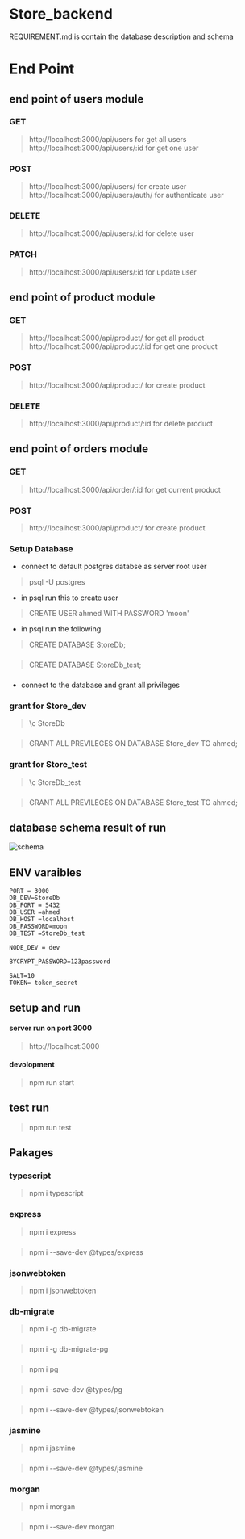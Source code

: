 # Store_backend
REQUIREMENT.md is contain the database description and schema 

# End Point
## end point of users module 
 
  ### GET 
  > http://localhost:3000/api/users        for get all users
  > http://localhost:3000/api/users/:id    for get one user
  ### POST
  > http://localhost:3000/api/users/      for create user
  > http://localhost:3000/api/users/auth/ for authenticate user
  ### DELETE
  > http://localhost:3000/api/users/:id  for delete user
  ### PATCH 
  > http://localhost:3000/api/users/:id for update user 
 
## end point of product module 
   ### GET 
   >  http://localhost:3000/api/product/      for get all product
   >  http://localhost:3000/api/product/:id   for get one product 
   
   ### POST 
   > http://localhost:3000/api/product/  for create product
   ### DELETE 
  > http://localhost:3000/api/product/:id  for delete product
## end point of orders module  
  ### GET 
  > http://localhost:3000/api/order/:id  for get current product 
  ### POST
  > http://localhost:3000/api/product/  for create product

### Setup Database
* connect to default postgres databse as server root user 
> psql -U postgres
* in psql run this to create user 
> CREATE USER ahmed WITH PASSWORD 'moon'
* in psql run the following 
> CREATE DATABASE StoreDb;
###
> CREATE DATABASE StoreDb_test;
###
* connect to the database and grant all privileges
### grant for Store_dev
 > \c StoreDb
 ###
 > GRANT ALL PREVILEGES ON DATABASE Store_dev TO ahmed;
### grant for Store_test
 > \c StoreDb_test
 ###
 > GRANT ALL PREVILEGES ON DATABASE Store_test TO ahmed;
## database schema result of run 
![schema](https://user-images.githubusercontent.com/95978415/154973635-e321c3a9-3db0-49e9-bb2d-e4faf3491b8c.PNG)
## ENV varaibles
```
PORT = 3000
DB_DEV=StoreDb
DB_PORT = 5432
DB_USER =ahmed
DB_HOST =localhost
DB_PASSWORD=moon
DB_TEST =StoreDb_test

NODE_DEV = dev

BYCRYPT_PASSWORD=123password

SALT=10
TOKEN= token_secret
```


## setup and run 
#### server run on port 3000
 > http://localhost:3000
#### devolopment
> npm run start
## test run
> npm run test

## Pakages 
### typescript
  > npm i typescript
### express
 > npm i express 
###
 > npm i --save-dev @types/express
### jsonwebtoken
 > npm i jsonwebtoken

### db-migrate
 > npm i -g db-migrate
 ###
 > npm i -g db-migrate-pg
 ###
 > npm i pg
 ###
 > npm i -save-dev @types/pg
 ###
 > npm i --save-dev @types/jsonwebtoken
### jasmine 
> npm i jasmine 
###
> npm i --save-dev @types/jasmine
### morgan 
> npm i morgan
###
> npm i --save-dev morgan

